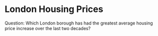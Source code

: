 # London Housing Prices
Question: Which London borough has had the greatest average housing price increase over the last two decades?
